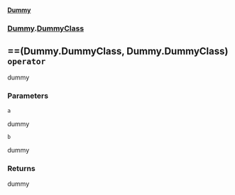 #### [Dummy](./Dummy.md 'Dummy')
### [Dummy](./Dummy.md#Dummy 'Dummy').[DummyClass](./Dummy-DummyClass.md 'Dummy.DummyClass')
## ==(Dummy.DummyClass, Dummy.DummyClass) `operator`
dummy
### Parameters

<a name='Dummy-DummyClass-op_Equality(Dummy-DummyClass-_Dummy-DummyClass)-a'></a>
`a`

dummy

<a name='Dummy-DummyClass-op_Equality(Dummy-DummyClass-_Dummy-DummyClass)-b'></a>
`b`

dummy
### Returns
dummy
